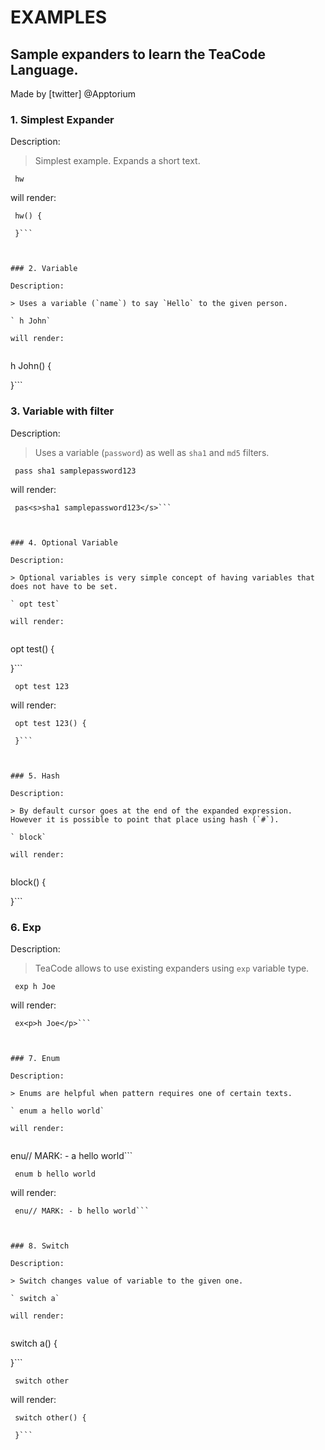 # EXAMPLES

## Sample expanders to learn the TeaCode Language.

Made by [twitter] @Apptorium

### 1. Simplest Expander

Description:

> Simplest example. Expands a short text.

` hw`

will render:


```
 hw() {
     
 }```



### 2. Variable

Description:

> Uses a variable (`name`) to say `Hello` to the given person.

` h John`

will render:


```
 h John() {
     
 }```



### 3. Variable with filter

Description:

> Uses a variable (`password`) as well as `sha1` and `md5` filters.

` pass sha1 samplepassword123`

will render:


```
 pas<s>sha1 samplepassword123</s>```



### 4. Optional Variable

Description:

> Optional variables is very simple concept of having variables that does not have to be set.

` opt test`

will render:


```
 opt test() {
     
 }```

` opt test 123`

will render:


```
 opt test 123() {
     
 }```



### 5. Hash

Description:

> By default cursor goes at the end of the expanded expression. However it is possible to point that place using hash (`#`).

` block`

will render:


```
 block() {
     
 }```



### 6. Exp

Description:

> TeaCode allows to use existing expanders using `exp` variable type.

` exp h Joe`

will render:


```
 ex<p>h Joe</p>```



### 7. Enum

Description:

> Enums are helpful when pattern requires one of certain texts.

` enum a hello world`

will render:


```
 enu// MARK: - a hello world```

` enum b hello world`

will render:


```
 enu// MARK: - b hello world```



### 8. Switch

Description:

> Switch changes value of variable to the given one.

` switch a`

will render:


```
 switch a() {
     
 }```

` switch other`

will render:


```
 switch other() {
     
 }```



